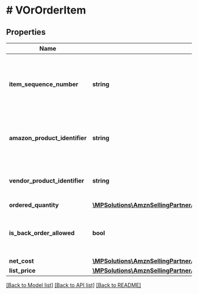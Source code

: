 # # VOrOrderItem

## Properties

Name | Type | Description | Notes
------------ | ------------- | ------------- | -------------
**item_sequence_number** | **string** | Numbering of the item on the purchase order. The first item will be 1, the second 2, and so on. |
**amazon_product_identifier** | **string** | Amazon Standard Identification Number (ASIN) of an item. | [optional]
**vendor_product_identifier** | **string** | The vendor selected product identification of the item. | [optional]
**ordered_quantity** | [**\MPSolutions\AmznSellingPartnerApi\Models\VendorOrders\VOrItemQuantity**](VOrItemQuantity.md) |  |
**is_back_order_allowed** | **bool** | When true, we will accept backorder confirmations for this item. |
**net_cost** | [**\MPSolutions\AmznSellingPartnerApi\Models\VendorOrders\VOrMoney**](VOrMoney.md) |  | [optional]
**list_price** | [**\MPSolutions\AmznSellingPartnerApi\Models\VendorOrders\VOrMoney**](VOrMoney.md) |  | [optional]

[[Back to Model list]](../../README.md#models) [[Back to API list]](../../README.md#endpoints) [[Back to README]](../../README.md)
